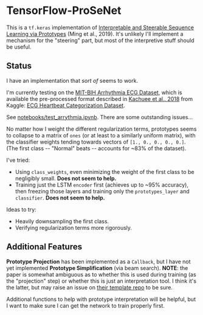 # TensorFlow-ProSeNet

This is a `tf.keras` implementation of [Interpretable and Steerable Sequence Learning via Prototypes](https://arxiv.org/abs/1907.09728) (Ming et al., 2019). It's unlikely I'll implement a mechanism for the "steering" part, but most of the interpretive stuff should be useful.

## Status

I have an implementation that *sort of* seems to work.

I'm currently testing on the [MIT-BIH Arrhythmia ECG Dataset](https://physionet.org/content/mitdb/1.0.0/), which is available the pre-processed format described in [Kachuee et al., 2018](https://arxiv.org/abs/1805.00794) from Kaggle: [ECG Heartbeat Categorization Dataset](https://www.kaggle.com/shayanfazeli/heartbeat/data#).

See [notebooks/test_arrythmia.ipynb](notebooks/test_arrythmia.ipynb). There are some outstanding issues...

No matter how I weight the different regularization terms, prototypes seems to collapse to a matrix of `ones` (or at least to a similarly uniform matrix), with the classifier weights tending towards vectors of `[1., 0., 0., 0., 0.]`. (The first class -- "Normal" beats -- accounts for ~83% of the dataset).

I've tried:
- Using `class_weights`, even minimizing the weight of the first class to be negligibly small. **Does not seem to help.**
- Training just the LSTM `encoder` first (achieves up to ~95% accuracy), then freezing those layers and training only the `prototypes_layer` and `classifier`. **Does not seem to help.**

Ideas to try:
- Heavily downsampling the first class.
- Verifying regularization terms more rigorously.

## Additional Features

**Prototype Projection** has been implemented as a `Callback`, but I have not yet implemented **Prototype Simplification** (via beam search). **NOTE**: the paper is somewhat ambiguous as to whether this is used during training (as the "projection" step) or whether this is just an interpretation tool. I think it's the latter, but may raise an issue on [their template repo](https://github.com/myaooo/ProSeNet) to be sure.

Additional functions to help with prototype interpretation will be helpful, but I want to make sure I can get the network to train properly first.
